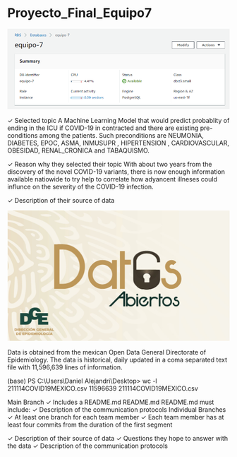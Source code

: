 # Proyecto_Final_Equipo7

<p align="center"><img class="centerImage" src="https://github.com/dalejandri/Proyecto_final_equipo7/blob/main/Resources/1.PNG" /></p>

✓ Selected topic
A Machine Learning Model that would predict probablity of ending in the ICU if COVID-19 in contracted and there are existing pre-conditions among the patients.
Such preconditions are NEUMONIA, DIABETES, EPOC, ASMA, INMUSUPR , HIPERTENSION , CARDIOVASCULAR, OBESIDAD, RENAL_CRONICA and TABAQUISMO.

✓ Reason why they selected their topic
With about two years from the discovery of the novel COVID-19 variants, there is now enough information available natiowide to try help to correlate how adyancent illneses could influnce on the severity of the COVID-19 infection.

✓ Description of their source of data

<p align="center"><img class="centerImage" src="https://github.com/dalejandri/Proyecto_Final_Equipo7/blob/main/Resources/info.jpg" /></p>

Data is obtained from the mexican Open Data General Directorate of Epidemiology. The data is historical, daily updated in a coma separated text file with 11,596,639 lines of information.

(base) PS C:\Users\Daniel Alejandri\Desktop> wc -l 211114COVID19MEXICO.csv
11596639 211114COVID19MEXICO.csv


Main Branch ✓ Includes a README.md 
README.md README.md must include: ✓ Description of the communication 
protocols 
Individual Branches ✓ At least one branch for each team member ✓ Each team member has at least four 
commits from the duration of the first segment 


✓ Description of their source of data
✓ Questions they hope to answer with the data
✓ Description of the communication 
protocols
